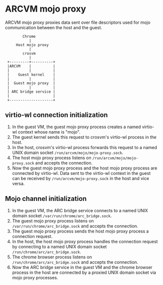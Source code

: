# ARCVM mojo proxy

ARCVM mojo proxy proxies data sent over file descriptors used for mojo
communication between the host and the guest.

```
        Chrome
           |
     Host mojo proxy
           |
        crosvm
           |
 +---------+----------+
 |ARCVM    |          |
 |         |          |
 |    Guest kernel    |
 |         |          |
 |  Guest mojo proxy  |
 |         |          |
 | ARC bridge service |
 |                    |
 +--------------------+
```

## virtio-wl connection initialization

1.  In the guest VM, the guest mojo proxy process creates a named virtio-wl
    context whose name is "mojo".
1.  The guest kernel sends this request to crosvm's virtio-wl process in the
    host.
1.  In the host, crosvm's virtio-wl process forwards this request to a named
    UNIX domain socket `/run/arcvm/mojo/mojo-proxy.sock`.
1.  The host mojo proxy process listens on `/run/arcvm/mojo/mojo-proxy.sock` and
    accepts the connection.
1.  Now the guest mojo proxy process and the host mojo proxy process are
    connected by virtio-wl. Data sent to the virtio-wl context in the guest can
    be received by `/run/arcvm/mojo-proxy.sock` in the host and vice versa.

## Mojo channel initialization

1.  In the guest VM, the ARC bridge service connects to a named UNIX domain
    socket `/var/run/chrome/arc_bridge.sock`.
1.  The guest mojo proxy process listens on `/var/run/chrome/arc_bridge.sock`
    and accepts the connection.
1.  The guest mojo proxy process sends the host mojo proxy process a connection
    request.
1.  In the host, the host mojo proxy process handles the connection request by
    connecting to a named UNIX domain socket `/run/chrome/arc/arc_bridge.sock`.
1.  The chrome browser process listens on `/run/chrome/arc/arc_bridge.sock` and
    accepts the connection.
1.  Now the ARC bridge service in the guest VM and the chrome browser process in
    the host are connected by a proxied UNIX domain socket via mojo proxy
    processes.
